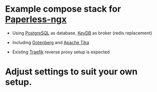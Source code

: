 # Example compose stack for [Paperless-ngx](https://github.com/paperless-ngx/paperless-ngx)

* Using [PostgreSQL](https://hub.docker.com/_/postgres) as database, [KeyDB](https://hub.docker.com/r/eqalpha/keydb) as broker (redis replacement)

* Including [Gotenberg](https://hub.docker.com/r/gotenberg/gotenberg) and [Apache Tika](https://hub.docker.com/r/apache/tika)

* Existing [Traefik](https://hub.docker.com/_/traefik) reverse proxy setup is expected

# Adjust settings to suit your own setup.

